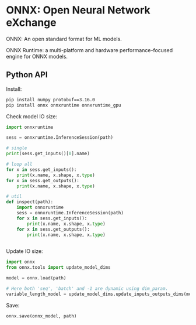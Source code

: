 # ONNX: Open Neural Network eXchange

ONNX: An open standard format for ML models.

ONNX Runtime: a multi-platform and hardware performance-focused engine for ONNX models.



## Python API

Install:

```bash
pip install numpy protobuf==3.16.0
pip install onnx onnxruntime onnxruntime_gpu
```

Check model IO size:

```python
import onnxruntime

sess = onnxruntime.InferenceSession(path)

# single
print(sess.get_inputs()[0].name)

# loop all
for x in sess.get_inputs():
    print(x.name, x.shape, x.type)
for x in sess.get_outputs():
    print(x.name, x.shape, x.type)

# util
def inspect(path):
    import onnxruntime
    sess = onnxruntime.InferenceSession(path)
    for x in sess.get_inputs():
        print(x.name, x.shape, x.type)
    for x in sess.get_outputs():
        print(x.name, x.shape, x.type)
    
```

Update IO size:

```python
import onnx
from onnx.tools import update_model_dims

model = onnx.load(path)

# Here both 'seq', 'batch' and -1 are dynamic using dim_param.
variable_length_model = update_model_dims.update_inputs_outputs_dims(model, {'input_name': ['seq', 'batch', 3, -1]}, {'output_name': ['seq', 'batch', 1, -1]})
```

Save:

````python
onnx.save(onnx_model, path)
````

